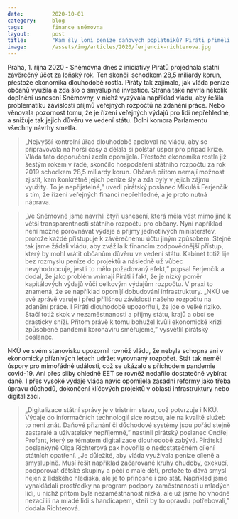 ```yaml
---
date:         2020-10-01
category:     blog
tags:         finance sněmovna  
layout:       post
title:        "Kam šly loni peníze daňových poplatníků? Piráti přiměli vládu, aby složila veřejnosti účty"
image:        /assets/img/articles/2020/ferjencik-richterova.jpg
---
```




Praha, 1. října 2020 - Sněmovna dnes z iniciativy Pirátů projednala státní závěrečný účet za loňský rok. Ten skončil schodkem 28,5 miliardy korun, přestože ekonomika dlouhodobě rostla. Piráty tak zajímalo, jak vláda peníze občanů využila a zda šlo o smysluplné investice. Strana také navrla několik doplnění usnesení Sněmovny, v nichž vyzývala například vládu, aby řešila problematiku závislosti příjmů veřejných rozpočtů na zdanění práce. Nebo věnovala pozornost tomu, že je řízení veřejných výdajů pro lidi nepřehledné, a snižuje tak jejich důvěru ve vedení státu. Dolní komora Parlamentu všechny návrhy smetla.


> „Nejvyšší kontrolní úřad dlouhodobě apeloval na vládu, aby se připravovala na horší časy a dělala si polštář úspor pro případ krize. Vláda tato doporučení zcela opomíjela. Přestože ekonomika rostla již šestým rokem v řadě, skončilo hospodaření státního rozpočtu za rok 2019 schodkem 28,5 miliardy korun. Občané přitom nemají možnost zjistit, kam konkrétně jejich peníze šly a zda byly v jejich zájmu využity. To je nepřijatelné,” uvedl pirátský poslanec Mikuláš Ferjenčík s tím, že řízení veřejných financí nepřehledné, a je proto nutná náprava. 


> „Ve Sněmovně jsme navrhli čtyři usnesení, která měla vést mimo jiné k větší transparentnosti státního rozpočtu pro občany. Nyní například není možné porovnávat výdaje a příjmy jednotlivých ministerstev, protože každé přistupuje k závěrečnému účtu jiným způsobem. Stejně tak jsme žádali vládu, aby zvážila k financím zodpovědnější přístup, který by mohl vrátit občanům důvěru ve vedení státu. Kabinet totiž lije bez rozmyslu peníze do projektů a následně už vůbec nevyhodnocuje, jestli to mělo požadovaný efekt,” popsal Ferjenčík a dodal, že jako problém vnímají Piráti i fakt, že je nízký poměr kapitálových výdajů vůči celkovým výdajům rozpočtu. V praxi to znamená, že se například opomíjí dobudování infrastruktury. „NKÚ ve své zprávě varuje i před přílišnou závislostí našeho rozpočtu na zdanění práce. I Piráti dlouhodobě upozorňují, že jde o velké riziko. Stačí totiž skok v nezaměstnanosti a příjmy státu, krajů a obcí se drasticky sníží. Přitom právě k tomu bohužel kvůli ekonomické krizi způsobené pandemií koronaviru směřujeme,” vysvětlil pirátský poslanec. 


NKÚ ve svém stanovisku upozornil rovněž vládu, že nebyla schopna ani v ekonomicky příznivých letech udržet vyrovnaný rozpočet. Stát tak neměl úspory pro mimořádné události, což se ukázalo s příchodem pandemie covid-19. Ani přes sliby ohledně EET se rovněž nedařilo dostatečně vybírat daně. I přes vysoké výdaje vláda navíc opomíjela zásadní reformy jako třeba úpravu důchodů, dokončení klíčových projektů v oblasti infrastruktury nebo digitalizaci. 


> „Digitalizace státní správy je v tristním stavu, což potvrzuje i NKÚ. Výdaje do informačních technologií sice rostou, ale na kvalitě služeb to není znát. Daňové přiznání či důchodové systémy jsou pořád stejně zastaralé a uživatelsky nepříjemné,” nastínil pirátský poslanec Ondřej Profant, který se tématem digitalizace dlouhodobě zabývá. Pirátská poslankyně Olga Richterová pak hovořila o nedostatečném cílení státních opatření. „Je důležité, aby vláda využívala peníze cíleně a smysluplně. Musí řešit například začarované kruhy chudoby, exekucí, podporovat dětské skupiny a péči o malé děti, protože to dává smysl nejen z lidského hlediska, ale je to přínosné i pro stát. Například jsme vynakládali prostředky na program podpory zaměstnanosti u mladých lidí, u nichž přitom byla  nezaměstnanost nízká, ale už jsme ho vhodně nezacílili na mladé lidi s handicapem, kteří by to opravdu potřebovali,” dodala Richterová.

